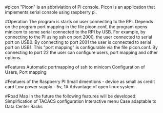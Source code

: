#picon
"Picon" is an abbriviation of PI console. Picon is an application that implements serial console using raspberry pi.

#Operation
The program is starts on user connecting to the RPi. Depends on the program port mapping in the file picon.conf, the program opens minicom to some serial connected to the RPI by USB.
For example, by connecting to the PI using ssh on port 2000, the user connected to serial port on USB0. By connecting to port 2001 the user is connected to serial port on USB1. This "port mapping" is configurable via the file picon.conf. By connecting to port 22 the user can configure users, port mapping and other options.


#Features
Automatic portmapping of ssh to minicom
Configuration of Users, Port mapping

#Featuers of the Raspberry PI
Small dimentions - device as small as credit card
Low power supply - 5v, 1A
Advantage of open linux system

#Road Map
In the future the following features will be developed:
Simplification of TACACS configuration
Interactive menu
Case adaptable to Data Center Racks

